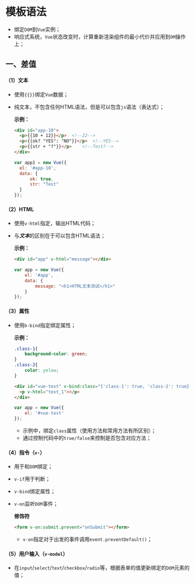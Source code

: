 # 模板语法

- 绑定`DOM`到`Vue`实例；
- 响应式系统，`Vue`状态改变时，计算重新渲染组件的最小代价并应用到`OM`操作上；

## 一、差值

#### （1）文本

- 使用`{{}}`绑定`Vue`数据；

- 纯文本，不包含任何HTML语法，但是可以包含`js`语法（表达式）；

  **示例：**

  ```html
  <div id="app-10">
  	<p>{{10 + 12}}</p>	<!--22-->
  	<p>{{ok? "YES": "NO"}}</p>	<!--YES-->
  	<p>{{str + "?"}}</p>	<!--Test?-->
  </div>
  ```

  ```js
  var app1 = new Vue({
  	el: '#app-10',
  	data: {
  		ok: true,
  		str: "Test"
  	}
  });
  ```

#### （2）HTML

- 使用`v-html`指定，输出HTML代码；

- 与***文本***的区别在于可以包含HTML语法；

  **示例：**

  ```html
  <div id="app" v-html="message"></div>
  ```

  ```js
  var app = new Vue({
      el: '#app',
      data: {
          message: "<h1>HTML文本测试</h1>"
      }
  });
  ```

#### （3）属性

- 使用`b-bind`指定绑定属性；

  **示例：**

  ```css
  .class-1{
      background-color: green;
  }
  .class-2{
      color: yelow;
  }
  ```

  ```html
  <div id="vue-test" v-bind:class="{'class-1': true, 'class-2': true}">
  	<p v-html="text_1"></p>
  </div>
  ```

  ```js
  var app = new Vue({
      el: '#vue-test'
  });
  ```

  - 示例中，绑定`class`属性（使用方法和常用方法有所区别）；
  - 通过控制代码中的`true/false`来控制是否包含对应方法；

#### （4）指令（`v-`）

- 用于和`DOM`绑定；

- `v-if`用于判断；

- `v-bind`绑定属性；

- `v-on`监听`DOM`事件；

  **修饰符**

  ```html
  <form v-on:submit.prevent="onSubmit"></form>
  ```

  - `v-on`指定对于出发的事件调用`event.preventDefault()`；

#### （5）用户输入（`v-model`）

- 在`input`/`select`/`text`/`checkbox`/`radio`等，根据表单的值更新绑定的`DOM`元素的值；



